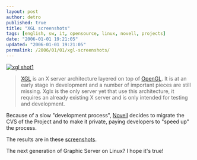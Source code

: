 ```yaml
---
layout: post
author: detro
published: true
title: "XGL screenshots"
tags: [english, sw, it, opensource, linux, novell, projects]
date: "2006-01-01 19:21:05"
updated: "2006-01-01 19:21:05"
permalink: /2006/01/01/xgl-screenshots/
---
```


<a href="http://www.linuxedge.org/index.php?q=node/39" target="_new" title="sshot1"><img src="http://www.cs.umu.se/%7Ec99drn/xgl/xgl-shot1.png" alt="xgl shot1" /></a>
<blockquote><a href="http://www.freedesktop.org/wiki/Software_2fXgl">XGL</a> is an X server architecture layered on top of <a href="http://it.wikipedia.org/wiki/OpenGL" title="OpenGL on Wikipedia" target="_new">OpenGL</a>. It is at an early stage in development and a number of important pieces are still missing. Xglx is the only server yet that use this architecture, it requires an already existing X server and is only intended for testing and development.</blockquote>

Because of a slow "development process", <a href="http://www.novell.com/" target="_new" title="Novell web site">Novell</a> decides to migrate the CVS of the Project and to make it private, paying developers to "speed up" the process.

The results are in these <a href="http://www.linuxedge.org/index.php?q=node/39">screenshots</a>.

The next generation of Graphic Server on Linux? I hope it's true! 


